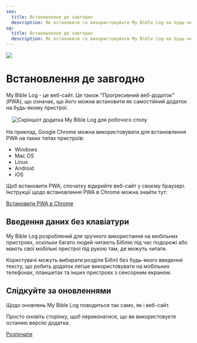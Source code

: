 ```yaml
---
seo:
  title: Встановлення де завгодно
  description: Як встановити та використовувати My Bible Log на будь-якому пристрої
og:
  title: Встановлення де завгодно
  description: Як встановити та використовувати My Bible Log на будь-якому пристрої
---
```


![](/share.jpg)

# Встановлення де завгодно

My Bible Log - це веб-сайт. Це також "Прогресивний веб-додаток" (PWA), що означає, що його можна встановити як самостійний додаток на будь-якому пристрої.

<div style="margin: 1rem">
  <img alt="Скріншот додатка My Bible Log для робочого столу" src="/screenshots/sc8-install-anywhere.jpg" />
</div>

На приклад, Google Chrome можна використовувати для встановлення PWA на таких типах пристроїв:

* Windows
* Mac OS
* Linux
* Android
* iOS

Щоб встановити PWA, спочатку відкрийте веб-сайт у своєму браузері. Інструкції щодо встановлення PWA в Chrome можна знайти тут:

[Встановити PWA в Chrome](https://support.google.com/chrome/answer/9658361)

## Введення даних без клавіатури

My Bible Log розроблений для зручного використання на мобільних пристроях, оскільки багато людей читають Біблію під час подорожі або мають свої мобільні пристрої під рукою там, де можуть читати.

Користувачі можуть вибирати розділи Біблії без будь-якого введення тексту, що робить додаток легше використовувати на мобільних телефонах, планшетах та інших пристроях з сенсорним екраном.

## Слідкуйте за оновленнями

Щодо оновлень My Bible Log поводиться так само, як і веб-сайт.

Просто оновіть сторінку, щоб переконатися, що ви використовуєте останню версію додатка.

<div class="buttons">
  <a class="button is-light" href="/uk/today">Розпочати</a>
</div>
